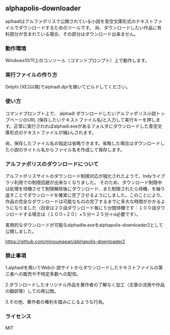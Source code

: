 ## alphapolis-downloader
aplhadlはアルファポリスで公開されている小説を青空文庫形式のテキストファイルでダウンロードするためのツールです。
尚、ダウンロードしたい作品に有料部分が含まれている場合、その部分はダウンロード出来ません。

### 動作環境
Windows10/11上のコンソール（コマンドプロンプト）上で動作します。

### 実行ファイルの作り方
Delphi (XE2以降)でalphadl.dprを開いてビルドしてください。

### 使い方
コマンドプロンプト上で、
alphadl ダウンロードしたいアルファポリス小説トップページのURL (保存したいテキストファイル名)と入力して実行キーを押します。正常に実行されればalphadl.exeがあるフォルダにダウンロードした青空文庫形式のテキストファイルが補zんされます。

尚、保存したファイル名の指定は省略できます。省略した場合はダウンロードした小説のタイトル名からファイル名を作成して保存します。

### アルファポリスのダウンロードについて
アルファポリスサイトのダウンロード制限対応が強化されたようで、Indyライブラリ利用での制限回避が出来なくなりました。
そのため、ダウンロード制限中は処理を待機させて制限解除後にダウンロード、また制限されたら待機、を繰り返すことでダウンロードを確実に完了させるようにしました。このことにより、作品の完全なダウンロードは可能なものの完了するまでに多大な時間がかかるようになりました（目安は２０話ダウンロード毎に５分間待機です：１００話ダウンロードする場合は（１００÷２０）×５分＝２５分＋α必要です）。

実用的なダウンロードが可能なalphadlw.exeをalphapolis-downloader2として公開しました。

https://github.com/minouejapan/alphapolis-downloader2



### 禁止事項
1.alphadlを用いてWeb小 説サイトからダウンロードしたテキストファイルの第三者への販売や不特定多数への配信。 

2.ダウンロードしたオリジナル作品を著作者の了解なく加工（文章の流用や作品の翻訳等）しての再公開。 

3.その他、著作者の権利を踏みにじるような行為。 


### ライセンス
MIT
